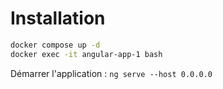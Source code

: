 # Installation 
```bash
docker compose up -d 
docker exec -it angular-app-1 bash
```

Démarrer l'application : `ng serve --host 0.0.0.0`